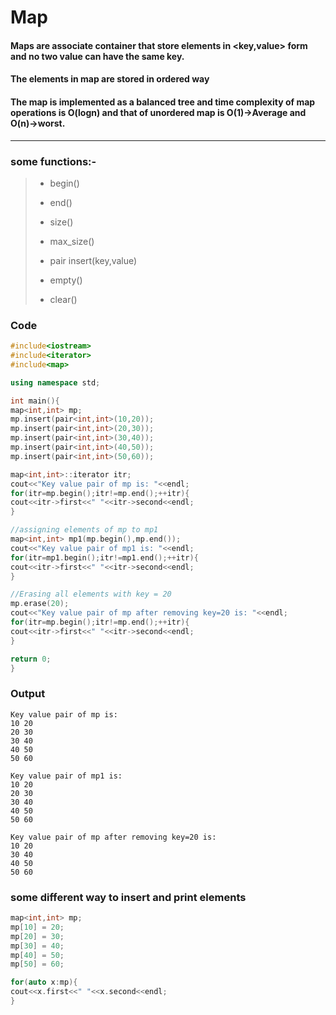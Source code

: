 # Map
#### Maps are associate container that store elements in <key,value> form and no two value can have the same key.
#### The elements in map are stored in ordered way
#### The map is implemented as a balanced tree and time complexity of map operations is O(logn) and that of unordered map is O(1)->Average and O(n)->worst.
---
### some functions:-
>  - begin()
> 
>  - end()
> 
>  - size()
> 
>  - max_size()
> 
>  - pair insert(key,value)
> 
>  - empty()
> 
>  - clear()

### Code
```cpp
#include<iostream>
#include<iterator>
#include<map>

using namespace std;

int main(){
map<int,int> mp;
mp.insert(pair<int,int>(10,20));
mp.insert(pair<int,int>(20,30));
mp.insert(pair<int,int>(30,40));
mp.insert(pair<int,int>(40,50));
mp.insert(pair<int,int>(50,60));

map<int,int>::iterator itr;
cout<<"Key value pair of mp is: "<<endl;
for(itr=mp.begin();itr!=mp.end();++itr){
cout<<itr->first<<" "<<itr->second<<endl;
}

//assigning elements of mp to mp1
map<int,int> mp1(mp.begin(),mp.end());
cout<<"Key value pair of mp1 is: "<<endl;
for(itr=mp1.begin();itr!=mp1.end();++itr){
cout<<itr->first<<" "<<itr->second<<endl;
}

//Erasing all elements with key = 20
mp.erase(20);
cout<<"Key value pair of mp after removing key=20 is: "<<endl;
for(itr=mp.begin();itr!=mp.end();++itr){
cout<<itr->first<<" "<<itr->second<<endl; 
}

return 0;
}
```
### Output

```
Key value pair of mp is: 
10 20
20 30
30 40
40 50
50 60

Key value pair of mp1 is: 
10 20
20 30
30 40
40 50 
50 60

Key value pair of mp after removing key=20 is: 
10 20
30 40
40 50 
50 60
```

### some different way to insert and print elements

```cpp
map<int,int> mp;
mp[10] = 20;
mp[20] = 30;
mp[30] = 40;
mp[40] = 50;
mp[50] = 60;

for(auto x:mp){
cout<<x.first<<" "<<x.second<<endl; 
}
```
  

